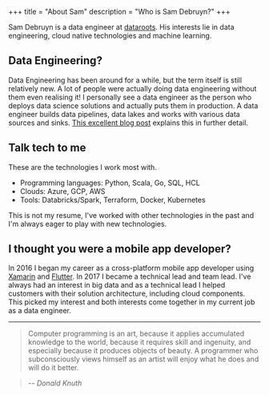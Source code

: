 +++
title = "About Sam"
description = "Who is Sam Debruyn?"
+++

Sam Debruyn is a data engineer at [dataroots](https://dataroots.io/). His interests lie in data engineering, cloud native technologies and machine learning.

## Data Engineering?

Data Engineering has been around for a while, but the term itself is still relatively new. A lot of people were actually doing data engineering without them even realising it! I personally see a data engineer as the person who deploys data science solutions and actually puts them in production. A data engineer builds data pipelines, data lakes and works with various data sources and sinks. [This excellent blog post](https://towardsdatascience.com/who-is-a-data-engineer-how-to-become-a-data-engineer-1167ddc12811) explains this in further detail.

## Talk tech to me

These are the technologies I work most with.

* Programming languages: Python, Scala, Go, SQL, HCL
* Clouds: Azure, GCP, AWS
* Tools: Databricks/Spark, Terraform, Docker, Kubernetes

This is not my resume, I've worked with other technologies in the past and I'm always eager to play with new technologies.

## I thought you were a mobile app developer?

In 2016 I began my career as a cross-platform mobile app developer using [Xamarin](https://en.wikipedia.org/wiki/Xamarin) and [Flutter](https://flutter.dev). In 2017 I became a technical lead and team lead. I've always had an interest in big data and as a technical lead I helped customers with their solution architecture, including cloud components. This picked my interest and both interests come together in my current job as a data engineer.

---

> Computer programming is an art,
because it applies accumulated knowledge to the world,
because it requires skill and ingenuity,
and especially because it produces objects of beauty.
A programmer who subconsciously views himself as an artist
will enjoy what he does and will do it better.

> -- <cite>Donald Knuth</cite>
